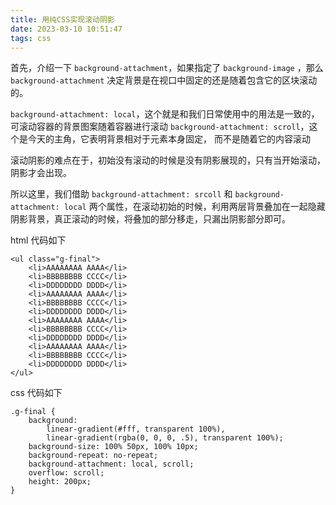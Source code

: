 ```yaml
---
title: 用纯CSS实现滚动阴影
date: 2023-03-10 10:51:47
tags: css
---
```


首先，介绍一下 `background-attachment`，如果指定了 `background-image` ，那么 `background-attachment` 决定背景是在视口中固定的还是随着包含它的区块滚动的。

`background-attachment: local`，这个就是和我们日常使用中的用法是一致的，可滚动容器的背景图案随着容器进行滚动
`background-attachment: scroll`，这个是今天的主角，它表明背景相对于元素本身固定， 而不是随着它的内容滚动

<!-- more -->

滚动阴影的难点在于，初始没有滚动的时候是没有阴影展现的，只有当开始滚动，阴影才会出现。

所以这里，我们借助 `background-attachment: srcoll` 和 `background-attachment: local` 两个属性，在滚动初始的时候，利用两层背景叠加在一起隐藏阴影背景，真正滚动的时候，将叠加的部分移走，只漏出阴影部分即可。

html 代码如下

```
<ul class="g-final">
    <li>AAAAAAAA AAAA</li>
    <li>BBBBBBBB CCCC</li>
    <li>DDDDDDDD DDDD</li>
    <li>AAAAAAAA AAAA</li>
    <li>BBBBBBBB CCCC</li>
    <li>DDDDDDDD DDDD</li>
    <li>AAAAAAAA AAAA</li>
    <li>BBBBBBBB CCCC</li>
    <li>DDDDDDDD DDDD</li>
    <li>AAAAAAAA AAAA</li>
    <li>BBBBBBBB CCCC</li>
    <li>DDDDDDDD DDDD</li>
</ul>
```

css 代码如下

```
.g-final {
    background:
        linear-gradient(#fff, transparent 100%),
        linear-gradient(rgba(0, 0, 0, .5), transparent 100%);
    background-size: 100% 50px, 100% 10px;
    background-repeat: no-repeat;
    background-attachment: local, scroll;
    overflow: scroll;
    height: 200px;
}
```
